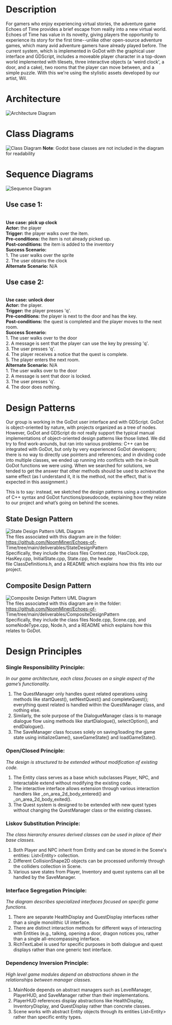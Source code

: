 # Description
For gamers who enjoy experiencing virtual stories, the adventure game Echoes of Time provides a brief escape from reality into a new virtual world. Echoes of Time has value in its novelty, giving players the opportunity to experience its story for the first time--unlike other open-source adventure games, which many avid adventure gamers have already played before. The current system, which is implemented in GoDot with the graphical user interface and GDScript, includes a moveable player character in a top-down world implemented with tilesets, three interactive objects (a 'weird clock', a door, and a cake), two rooms that the player can move between, and a simple puzzle. With this we're using the stylistic assets developed by our artist, Wil.


# Architecture
![Architecture Diagram](Architecture_Diagram_D5.png)
# Class Diagrams
![Class Diagram](UML_Class_D5.png)
**Note**: Godot base classes are not included in the diagram for readability
# Sequence Diagrams
![Sequence Diagram](UML_Sequence_D5.drawio.png)
## Use case 1:
<br>**Use case: pick up clock**
<br>**Actor:** the player
<br>**Trigger:** the player walks over the item.
<br>**Pre-conditions:** the item is not already picked up.
<br>**Post-conditions:** the item is added to the inventory
<br>**Success Scenario:**
<br>    1. The user walks over the sprite
<br>    2. The user obtains the clock
<br>**Alternate Scenario:** N/A


## Use case 2:
<br>**Use case: unlock door**
<br>**Actor:** the player.
<br>**Trigger:** the player presses 'q'.
<br>**Pre-conditions:** the player is next to the door and has the key.
<br>**Post-conditions:** the quest is completed and the player moves to the next room.
<br>**Success Scenario:**
<br>    1. The user walks over to the door
<br>    2. A message is sent that the player can use the key by pressing 'q'.
<br>    3. The user presses 'q'.
<br>    4. The player receives a notice that the quest is complete.
<br>    5. The player enters the next room.
<br>**Alternate Scenario:** N/A
<br>    1. The user walks over to the door
<br>    2. A message is sent that door is locked.
<br>    3. The user presses 'q'.
<br>    4. The door does nothing.

# Design Patterns
Our group is working in the GoDot user interface and with GDScript. GoDot is object-oriented by nature, with projects organized as a tree of nodes. However, GoDot and GDScript do not really support the typical manual implementations of object-oriented design patterns like those listed. We did try to find work-arounds, but ran into various problems: C++ can be integrated with GoDot, but only by very experienced GoDot developers; there is no way to directly use pointers and references; and in dividing code into multiple classes, we ended up running into conflicts with the in-built GoDot functions we were using. When we searched for solutions, we tended to get the answer that other methods should be used to achieve the same effect (as I understand it, it is the method, not the effect, that is expected in this assignment.)<br>

This is to say: instead, we sketched the design patterns using a combination of C++ syntax and GoDot functions/pseudocode, explaining how they relate to our project and what’s going on behind the scenes.<br>

## State Design Pattern
![State Design Pattern UML Diagram](StateDP.drawio.png)
<br>The files associated with this diagram are in the folder: https://github.com/NoomMiner/Echoes-of-<br>Time/tree/main/deliverables/StateDesignPattern
<br>Specifically, they include the class files Context.cpp, HasClock.cpp, HasKey.cpp, InitialState.cpp, State.cpp, the header <br>file ClassDefinitions.h, and a README which explains how this fits into our project.<br>

## Composite Design Pattern
![Composite Design Pattern UML Diagram](CompositeDP.drawio.png)
<br>The files associated with this diagram are in the folder: https://github.com/NoomMiner/Echoes-of-<br>Time/tree/main/deliverables/CompositeDesignPattern
<br>Specifically, they include the class files Node.cpp, Scene.cpp, and someNodeType.cpp, Node.h, and a README which explains how this relates to GoDot.<br>

# Design Principles
### Single Responsibility Principle:
*In our game architecture, each class focuses on a single aspect of the game’s functionality.* <br>
1. The QuestManager only handles quest related operations using methods like startQuest(), setNextQuest() and completeQuest(); everything quest related is handled within the QuestManager class, and nothing else. <br>
2. Similarly, the sole purpose of the DialogueManager class is to manage dialogue flow using methods like startDialogue(), selectOption(), and endDialogue(). <br>
3. The SaveManager class focuses solely on saving/loading the game state using initializeGame(), saveGameState() and loadGameState(). <br>


### Open/Closed Principle:
*The design is structured to be extended without modification of existing code.* <br>
1. The Entity class serves as a base which subclasses Player, NPC, and Interactable extend without modifying the existing code.<br>
2. The interactive interface allows extension through various interaction handlers like _on_area_2d_body_entered()  and _on_area_2d_body_exited(). <br>
3. The Quest system is designed to be extended with new quest types without changing the QuestManager class or the existing classes.<br>


### Liskov Substitution Principle: 
*The class hierarchy ensures derived classes can be used in place of their base classes.*<br>
1. Both Player and NPC inherit from Entity and can be stored in the Scene's entities: List\<Entity\> collection.<br>
2. Different CollisionShape2D objects can be processed uniformly through the colliders collection in Scene.<br>
3. Various save states from Player, Inventory and quest systems can all be handled by the SaveManager.<br>

### Interface Segregation Principle:
*The diagram describes specialized interfaces focused on specific game functions.*<br>
1. There are separate HealthDisplay and QuestDisplay interfaces rather than a single monolithic UI interface.<br>
2. There are distinct interaction methods for different ways of interacting with Entities (e.g., talking, opening a door, dragon notices you, rather than a single all-encompassing interface.<br>
3. RichTextLabel is used for specific purposes in both dialogue and quest displays rather than one generic text interface.<br>

### Dependency Inversion Principle:
*High level game modules depend on abstractions shown in the relationships between manager classes.*<br>
1. MainNode depends on abstract managers such as LevelManager, PlayerHUD, and SaveManager rather than their implementations.<br>
2. PlayerHUD references display abstractions like HealthDisplay, InventoryDisplay, and QuestDisplay rather than concrete classes.<br>
3. Scene works with abstract Entity objects through its entities List\<Entity\> rather than specific entity types.
